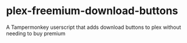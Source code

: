# plex-freemium-download-buttons
A Tampermonkey userscript that adds download buttons to plex without needing to buy premium
